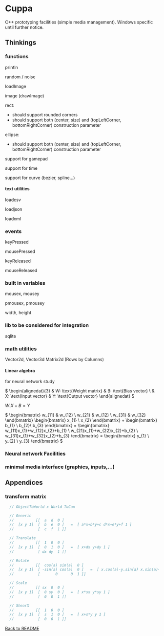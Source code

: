 # Cuppa

C++ prototyping facilities (simple media management). Windows specific until further notice.

## Thinkings

### functions

println

random / noise

loadImage

image (drawImage)

rect:

- should support rounded corners
- should support both (center, size) and (topLeftCorner, bottomRightCorner) construction parameter

ellipse:

- should support both (center, size) and (topLeftCorner, bottomRightCorner) construction parameter

support for gamepad

support for time

support for curve (bezier, spline...)

#### text utilities

loadcsv

loadjson

loadxml

### events

keyPressed

mousePressed

keyReleased

mouseReleased

### built in variables

mousex, mousey

pmousex, pmousey

width, height

### lib to be considered for integration

sqlite

### math utilities

Vector2d, Vector3d
Matrix2d (Rows by Columns)

#### Linear algebra

for neural network study

$
\begin{alignedat}{3}
& W: \text{Weight matrix} & B: \text{Bias vector} \\
& X: \text{Input vector}  & Y: \text{Output vector}
\end{alignedat}
$

$W.X+B=Y$

$
\begin{bmatrix} w_{11} & w_{12} \\ w_{21} & w_{12} \\ w_{31} & w_{32} \end{bmatrix}
\begin{bmatrix} x_{1} \\ x_{2} \end{bmatrix}
+
\begin{bmatrix} b_{1} \\ b_{2}\\ b_{3} \end{bmatrix}
= \begin{bmatrix} w_{11}x_{1}+w_{12}x_{2}+b_{1} \\ w_{21}x_{1}+w_{22}x_{2}+b_{2} \\ w_{31}x_{1}+w_{32}x_{2}+b_{3} \end{bmatrix}
= \begin{bmatrix} y_{1} \\ y_{2} \\ y_{3} \end{bmatrix}
$

### Neural network Facilities

### minimal media interface (graphics, inputs,...)

## Appendices

### transform matrix

```cpp
  // ObjectToWorld x World ToCam

  // Generic
  //          [[  a  d  0 ]
  //  [x y 1]  [  b  e  0 ]   =  [ a*x+b*y+c d*x+e*y+f 1 ]
  //           [  c  f  1 ]]

  // Translate
  //          [[  1  0  0 ]
  //  [x y 1]  [  0  1  0 ]   =  [ x+dx y+dy 1 ]
  //           [ dx dy  1 ]]

  // Rotate
  //          [[  cos(a) sin(a)  0 ]
  //  [x y 1]  [ -sin(a) cos(a)  0 ]   =  [ x.cos(a)-y.sin(a) x.sin(a)+y.cos(a) 1 ]
  //           [       0      0  1 ]]

  // Scale
  //          [[ sx  0  0 ]
  //  [x y 1]  [  0 sy  0 ]   =  [ x*sx y*sy 1 ]
  //           [  0  0  1 ]]

  // ShearX
  //          [[  1  0  0 ]
  //  [x y 1]  [  s  1  0 ]   =  [ x+s*y y 1 ]
  //           [  0  0  1 ]]
```

[Back to README](../../README.md)